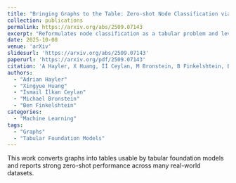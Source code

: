 ```yaml
---
title: "Bringing Graphs to the Table: Zero-shot Node Classification via Tabular Foundation Models"
collection: publications
permalink: https://arxiv.org/abs/2509.07143
excerpt: "Reformulates node classification as a tabular problem and leverages tabular foundation models for zero-shot node classification."
date: 2025-10-08
venue: 'arXiv'
slidesurl: 'https://arxiv.org/abs/2509.07143'
paperurl: 'https://arxiv.org/pdf/2509.07143'
citation: 'A Hayler, X Huang, İİ Ceylan, M Bronstein, B Finkelshtein, Bringing Graphs to the Table: Zero-shot Node Classification via Tabular Foundation Models, arXiv:2509.07143, 2025'
authors:
  - "Adrian Hayler"
  - "Xingyue Huang"
  - "İsmail İlkan Ceylan"
  - "Michael Bronstein"
  - "Ben Finkelshtein"
categories:
  - "Machine Learning"
tags:
  - "Graphs"
  - "Tabular Foundation Models"
---
```


This work converts graphs into tables usable by tabular foundation models and reports strong zero-shot performance across many real-world datasets.


